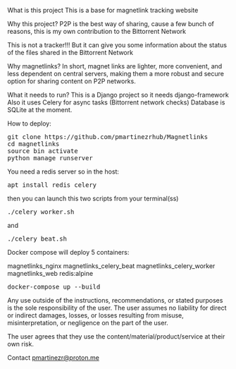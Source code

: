 What is this project
This is a base for magnetlink tracking website

Why this project?
P2P is the best way of sharing, cause a few bunch of reasons, this is my own contribution to the Bittorrent Network

This is not a tracker!!! But it can give you some information about the status of the files shared in the Bittorrent Network

Why magnetlinks?
In short, magnet links are lighter, more convenient, and less dependent on central servers, making them a more robust and secure option for sharing content on P2P networks.

What it needs to run?
This is a Django project so it needs django-framework
Also it uses Celery for async tasks (Bittorrent network checks)
Database is SQLite at the moment. 

How to deploy:

<pre>
git clone https://github.com/pmartinezrhub/Magnetlinks
cd magnetlinks
source bin activate
python manage runserver
</pre>

You need a redis server so in the host:
<pre>
apt install redis celery
</pre>
then you can launch this two scripts from your terminal(ss)
<pre>
./celery_worker.sh
</pre>
and 
<pre>
./celery_beat.sh
</pre>

Docker compose will deploy 5 containers:

magnetlinks_nginx
magnetlinks_celery_beat
magnetlinks_celery_worker
magnetlinks_web
redis:alpine

<pre>
docker-compose up --build 
</pre>
Any use outside of the instructions, recommendations, or stated purposes is the sole responsibility of the user. The user assumes no liability for direct or indirect damages, losses, or losses resulting from misuse, misinterpretation, or negligence on the part of the user.

The user agrees that they use the content/material/product/service at their own risk.


Contact pmartinezr@proton.me
